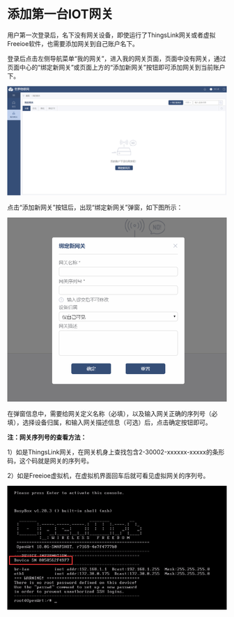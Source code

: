 # 添加第一台IOT网关

用户第一次登录后，名下没有网关设备，即使运行了ThingsLink网关或者虚拟Freeioe软件，也需要添加网关到自己账户名下。

登录后点击左侧导航菜单“我的网关”，进入我的网关页面，页面中没有网关，通过页面中心的“绑定新网关”或页面上方的“添加新网关”按钮即可添加网关到当前账户下。

![](../.gitbook/assets/image%20%2812%29.png)

点击“添加新网关”按钮后，出现“绑定新网关”弹窗，如下图所示：

![](../.gitbook/assets/image%20%2815%29.png)

在弹窗信息中，需要给网关定义名称（必填），以及输入网关正确的序列号（必填），选择设备归属，和输入网关描述信息（可选）后，点击确定按钮即可。

**注：网关序列号的查看方法：**

1）如是ThingsLink网关，在网关机身上查找包含2-30002-xxxxxx-xxxxx的条形码，这个码就是网关的序列号。

2）如是Freeioe虚拟机，在虚拟机界面回车后就可看见虚拟网关的序列号。

![](../.gitbook/assets/image%20%2829%29.png)

